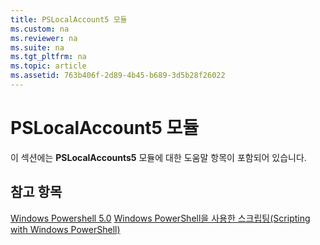 ```yaml
---
title: PSLocalAccount5 모듈
ms.custom: na
ms.reviewer: na
ms.suite: na
ms.tgt_pltfrm: na
ms.topic: article
ms.assetid: 763b406f-2d89-4b45-b689-3d5b28f26022
---
```

# PSLocalAccount5 모듈
이 섹션에는 **PSLocalAccounts5** 모듈에 대한 도움말 항목이 포함되어 있습니다.

## 참고 항목
[Windows Powershell 5.0](Windows-PowerShell-5.0.md)
[Windows PowerShell을 사용한 스크립팅(Scripting with Windows PowerShell)](../../getting-started/fundamental/Scripting-with-Windows-PowerShell.md)



<!--HONumber=May16_HO2-->



